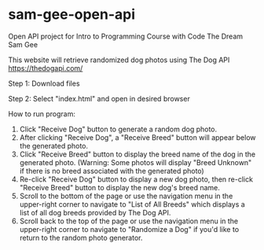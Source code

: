 # sam-gee-open-api
Open API project for Intro to Programming Course with Code The Dream
Sam Gee

This website will retrieve randomized dog photos using The Dog API https://thedogapi.com/

Step 1: Download files 

Step 2: Select "index.html" and open in desired browser

How to run program:
1. Click "Receive Dog" button to generate a random dog photo.
2. After clicking "Receive Dog", a "Receive Breed" button will appear below the generated photo.
3. Click "Receive Breed" button to display the breed name of the dog in the generated photo. (Warning: Some photos will display "Breed Unknown" if there is no breed associated with the generated photo)
4. Re-click "Receive Dog" button to display a new dog photo, then re-click "Receive Breed" button to display the new dog's breed name.
5. Scroll to the bottom of the page or use the navigation menu in the upper-right corner to navigate to "List of All Breeds" which displays a list of all dog breeds provided by The Dog API.
6. Scroll back to the top of the page or use the navigation menu in the upper-right corner to navigate to "Randomize a Dog" if you'd like to return to the random photo generator.